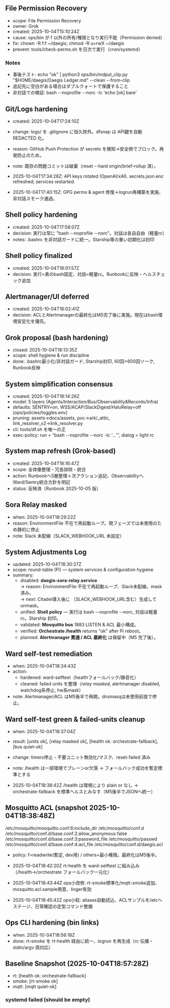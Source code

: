 ## File Permission Recovery
- scope: File Permission Recovery
- owner: Grok
- created: 2025-10-04T15:10:24Z
- cause: ops/bin が f 以外の所有/権限となり実行不能（Permission denied）
- fix: chown -R f:f ~/daegis; chmod -R u+rwX ~/daegis
- prevent: tools/check-perms.sh を日次で実行（cron/systemd）

### Notes
- 事後テスト: echo "ok" | python3 ops/bin/mdput_clip.py "$HOME/daegis/Daegis Ledger.md" --clean --from-clip
- 追記先に空白がある場合はダブルクォートで保護すること
- 非対話での検証: bash --noprofile --norc -lc 'echo [ok] bare'

## Git/Logs hardening
- created: 2025-10-04T17:24:10Z
- change: logs/ を .gitignore に恒久除外。dfsnap は API鍵を自動 REDACTED 化。
- reason: GitHub Push Protection が secrets を検知→安全側でブロック。再発防止のため。
- note: 既存の問題コミットは破棄（reset --hard origin/brief-rollup 済）。

- 2025-10-04T17:34:28Z: API keys rotated (OpenAI/xAI). secrets.json.enc refreshed; services restarted.

- 2025-10-04T17:40:15Z: GPG perms & agent 修復＋logrun再構築を実施、非対話スモーク通過。

## Shell policy hardening
- created: 2025-10-04T17:58:07Z
- decision: 実行は常に "bash --noprofile --norc"。対話は各自自由（軽量rc）
- notes: .bashrc を非対話ガードに統一。Starship等の重い初期化は封印

## Shell policy finalized
- created: 2025-10-04T18:01:57Z
- decision: 実行=素のbash固定、対話=軽量rc。Runbookに反映・ヘルスチェック追加

## Alertmanager/UI deferred
- created: 2025-10-04T18:02:41Z
- decision: ACLとAlertmanagerの最終化はM5完了後に実施。現在はbash環境安定化を優先。

## Grok proposal (bash hardening)
- closed: 2025-10-04T18:13:35Z
- scope: shell hygiene & run discipline
- done: .bashrc最小化/非対話ガード, Starship封印, 60回+600回ソーク, Runbook反映

## System simplification consensus
- created: 2025-10-04T18:14:26Z
- model: 5 layers (Agents/Interaction/Bus/Observability&Records/Infra)
- defaults: SENTRY=on, WSS/ACAP/SlackDigest/HaluRelay=off (ops/policies/toggles.env)
- pruning: assets→docs/assets, poc→ark/_attic, link_resolver_v2→link_resolver.py
- cli: tools/df.sh を唯一の正
- exec-policy: run = "bash --noprofile --norc -lc '…'", dialog = light rc

## System map refresh (Grok-based)
- created: 2025-10-04T18:16:47Z
- scope: 全体像整理・冗長排除・統合
- action: Runbookへ5層整理＋次アクション追記、ObservabilityへWard/Sentry統合方針を明記
- status: 反映済（Runbook 2025-10-05 版）

## Sora Relay masked
- when: 2025-10-04T18:29:22Z
- reason: EnvironmentFile 不在で再起動ループ。現フェーズでは未使用のため静的に停止
- note: Slack 未配線（SLACK_WEBHOOK_URL 未設定）

## System Adjustments Log
- updated: 2025-10-04T18:30:27Z
- scope: round-table (Pi) — system services & configuration hygiene
- summary:
  - disabled: **daegis-sora-relay.service**  
    → reason: EnvironmentFile 不在で再起動ループ、Slack未配線。mask済み。  
    → next: Citadel導入後に （SLACK_WEBHOOK_URL含む）生成して unmask。
  - unified: **Shell policy** — 実行は bash --noprofile --norc, 対話は軽量rc。Starship 封印。
  - validated: **Mosquitto bus** 1883 LISTEN & ACL 最小構成。  
  - verified: **Orchestrate /health** returns "ok" after Pi reboot。  
  - planned: **Alertmanager 貫通 / ACL 最終化** は保留中（M5 完了後）。

## Ward self-test remediation
- when: 2025-10-04T18:34:43Z
- action:
  - hardened: ward-selftest（healthフォールバック/静音化）
  - cleaned: failed units を整理（*relay masked*, alertmanager disabled, watchdog系停止, hw系mask）
- note: Alertmanager/ACL はM5後半で再開。dnsmasqは未使用前提で停止。

## Ward self-test green & failed-units cleanup
- when: 2025-10-04T18:37:04Z
- result: [units ok], [relay masked ok], [health ok: orchestrate-fallback], [bus quiet-ok]
- change: timers停止・不要ユニット無効化/マスク、reset-failed 済み
- note: /health は一部環境でプレーンor欠落 → フォールバック成功を暫定標準とする

- 2025-10-04T18:38:42Z /health は環境により plain or なし → orchestrate-fallback を標準ヘルスとみなす（M5後半でJSONへ統一）
## Mosquitto ACL (snapshot 2025-10-04T18:38:48Z)
/etc/mosquitto/mosquitto.conf:6:include_dir /etc/mosquitto/conf.d
/etc/mosquitto/conf.d/base.conf:2:allow_anonymous false
/etc/mosquitto/conf.d/base.conf:3:password_file /etc/mosquitto/passwd
/etc/mosquitto/conf.d/base.conf:4:acl_file      /etc/mosquitto/conf.d/daegis.acl

- policy: f=readwrite(暫定, dev用) / others=最小権限。最終化はM5後半。

- 2025-10-04T18:42:20Z rt-health を ward-selftest に組み込み（/health→/orchestrate フォールバック一元化）

- 2025-10-04T18:43:44Z ops小改修: rt-smoke標準化/mqtt-smoke追加、mosquitto.acl.sample用意、linger有効

- 2025-10-04T18:45:42Z ops小粒: aliases自動読込、ACLサンプルを/etcへステージ、日常確認の定型コマンド整備

## Ops CLI hardening (bin links)
- when: 2025-10-04T18:56:18Z
- done: rt-smoke を rt-health 経由に統一、logrun を再生成（rc 伝播・stdin/argv 両対応）

## Baseline Snapshot (2025-10-04T18:57:28Z)
- rt: [health ok: orchestrate-fallback]
- smoke: [rt-smoke ok]
- mqtt: [mqtt quiet-ok]

### systemd failed (should be empty)
